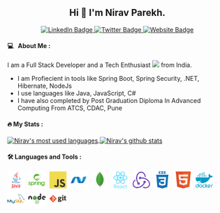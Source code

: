 <div id="header" align="center">
  <h2> Hi 👋 I'm Nirav Parekh.</h2>
  <div id="badges">
    <a href="https://www.linkedin.com/in/nirav-parekh-2b3310197/">
      <img src="https://img.shields.io/badge/LinkedIn-blue?style=for-the-badge&logo=linkedin&logoColor=white" alt="LinkedIn Badge"/>
    </a>
    <a href="https://twitter.com/niruparekh09">
      <img src="https://img.shields.io/badge/Twitter-blue?style=for-the-badge&logo=twitter&logoColor=white" alt="Twitter Badge"/>
    </a>
    <a href="https://nirav-portfolio.netlify.app/">
      <img src="https://img.shields.io/badge/WebSite-blue?style=for-the-badge&logo=neovim&logoColor=white" alt="Website Badge"/>
    </a>
  </div>
</div>

#### 💻 &nbsp; About Me :

I am a Full Stack Developer and a Tech Enthusiast <img src="https://media.giphy.com/media/WUlplcMpOCEmTGBtBW/giphy.gif" width="30"> from India.

- I am Profiecient in tools like Spring Boot, Spring Security, .NET, Hibernate, NodeJs
- I use languages like Java, JavaScript, C#
- I have also completed by Post Graduation Diploma In Advanced Computing From ATCS, CDAC, Pune

#### :fire: My Stats :

<a href="https://github.com/niruparekh09">
  <img align="center" src="https://github-readme-stats.vercel.app/api/top-langs/?username=niruparekh09&theme=light&count_private=true&layout=compact" width="205" alt="Nirav's most used languages" />
</a>
<a href="https://github.com/niruparekh09">
 <img align="center" src="https://github-readme-stats.vercel.app/api?username=niruparekh09&show_icons=true&theme=light&line_height=27&include_all_commits=true&count_private=true&hide=issues,prs,contribs" width="350" alt="Nirav's github stats"/>
</a>

#### :hammer_and_wrench: Languages and Tools :

<div>
  <img src="https://github.com/devicons/devicon/blob/master/icons/java/java-original-wordmark.svg" title="Java" alt="Java" width="40" height="40"/>&nbsp;
  <img src="https://github.com/devicons/devicon/blob/master/icons/spring/spring-original-wordmark.svg" title="Spring" alt="Spring" width="40" height="40"/>&nbsp;
  <img src="https://github.com/devicons/devicon/blob/master/icons/javascript/javascript-original.svg" title="JavaScript" alt="JavaScript" width="40" height="40"/>&nbsp;
  <img src="https://github.com/devicons/devicon/blob/master/icons/dot-net/dot-net-original.svg" title="dot-net" alt="dot-net" width="40" height="40"/>&nbsp;
  <img src="https://github.com/devicons/devicon/blob/master/icons/mongodb/mongodb-original.svg" title="mongodb" alt="mongodb" width="40" height="40"/>&nbsp;
  <img src="https://github.com/devicons/devicon/blob/master/icons/react/react-original-wordmark.svg" title="React" alt="React" width="40" height="40"/>&nbsp;
  <img src="https://github.com/devicons/devicon/blob/master/icons/redux/redux-original.svg" title="Redux" alt="Redux " width="40" height="40"/>&nbsp;
  <img src="https://github.com/devicons/devicon/blob/master/icons/css3/css3-plain-wordmark.svg"  title="CSS3" alt="CSS" width="40" height="40"/>&nbsp;
  <img src="https://github.com/devicons/devicon/blob/master/icons/html5/html5-original.svg" title="HTML5" alt="HTML" width="40" height="40"/>&nbsp;
  <img src="https://github.com/devicons/devicon/blob/master/icons/docker/docker-plain-wordmark.svg" title="Docker" alt="Docker" width="40" height="40"/>&nbsp;
  <img src="https://github.com/devicons/devicon/blob/master/icons/mysql/mysql-original-wordmark.svg" title="MySQL"  alt="MySQL" width="40" height="40"/>&nbsp;
  <img src="https://github.com/devicons/devicon/blob/master/icons/nodejs/nodejs-original-wordmark.svg" title="NodeJS" alt="NodeJS" width="40" height="40"/>&nbsp;
  <img src="https://github.com/devicons/devicon/blob/master/icons/git/git-original-wordmark.svg" title="Git" **alt="Git" width="40" height="40"/>
</div>
